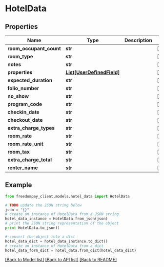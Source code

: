 # HotelData


## Properties
Name | Type | Description | Notes
------------ | ------------- | ------------- | -------------
**room_occupant_count** | **str** |  | [optional] 
**room_type** | **str** |  | [optional] 
**notes** | **str** |  | [optional] 
**properties** | [**List[UserDefinedField]**](UserDefinedField.md) |  | [optional] 
**expected_duration** | **str** |  | [optional] 
**folio_number** | **str** |  | [optional] 
**no_show** | **str** |  | [optional] 
**program_code** | **str** |  | [optional] 
**checkin_date** | **str** |  | [optional] 
**checkout_date** | **str** |  | [optional] 
**extra_charge_types** | **str** |  | [optional] 
**room_rate** | **str** |  | [optional] 
**room_rate_unit** | **str** |  | [optional] 
**room_tax** | **str** |  | [optional] 
**extra_charge_total** | **str** |  | [optional] 
**renter_name** | **str** |  | [optional] 

## Example

```python
from freedompay_client.models.hotel_data import HotelData

# TODO update the JSON string below
json = "{}"
# create an instance of HotelData from a JSON string
hotel_data_instance = HotelData.from_json(json)
# print the JSON string representation of the object
print HotelData.to_json()

# convert the object into a dict
hotel_data_dict = hotel_data_instance.to_dict()
# create an instance of HotelData from a dict
hotel_data_form_dict = hotel_data.from_dict(hotel_data_dict)
```
[[Back to Model list]](../README.md#documentation-for-models) [[Back to API list]](../README.md#documentation-for-api-endpoints) [[Back to README]](../README.md)


